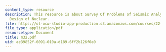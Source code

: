 ```yaml
---
content_type: resource
description: This resource is about Survey Of Problems of Seismic Analysis and Aseismic
  Design of Nuclear.
file: https://ol-ocw-studio-app-production.s3.amazonaws.com/courses/22-314j-structural-mechanics-in-nuclear-power-technology-fall-2006/ae39852f6091010ad1896ff2b126f0a0_m32.pdf
file_type: application/pdf
resourcetype: Document
title: m32.pdf
uid: ae39852f-6091-010a-d189-6ff2b126f0a0
---
```

